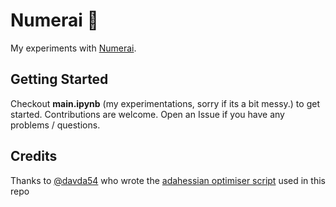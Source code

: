 # Numerai 💸
My experiments with [Numerai](https://numer.ai/tournament). 

## Getting Started
Checkout **main.ipynb** (my experimentations, sorry if its a bit messy.) to get started. Contributions are welcome. Open an Issue if you have any problems / questions.

## Credits
Thanks to [@davda54](https://github.com/davda54) who wrote the [adahessian optimiser script](https://github.com/davda54/ada-hessia) used in this repo
